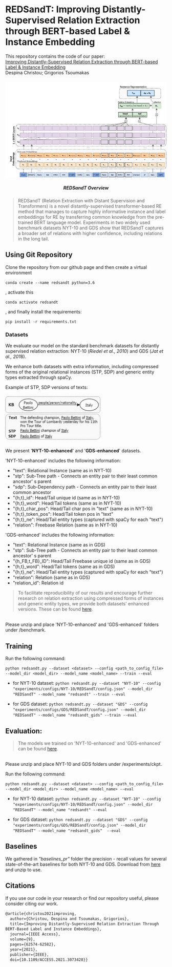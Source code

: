 #  REDSandT: Improving Distantly-Supervised Relation Extraction through BERT-based Label & Instance Embedding


This repository contains the code of our paper:<br />
[Improving Distantly-Supervised Relation Extraction through BERT-based Label & Instance Embedding](https://ieeexplore.ieee.org/stamp/stamp.jsp?tp=&arnumber=9405641)<br />
Despina Christou; Grigorios Tsoumakas

<h5 align="center">
  <img width="600" align="center"  src="./paper_images/REDSandT_model.jpg" " alt="...">
</h5>
<h5 align="center">
  REDSandT Overview
</h5>


> REDSandT (Relation Extraction with Distant Supervision and Transformers) is a novel distantly-supervised 
transformer-based RE method that manages to capture highly informative instance and label embeddings for RE by 
transferring common knowledge from the pre-trained BERT language model. Experiments in two widely used benchmark 
datasets NYT-10 and GDS show that REDSandT captures a broader set of relations with higher confidence, including 
relations in the long tail.


## Using Git Repository
Clone the repository from our github page and then create a virtual environment
```
conda create --name redsandt python=3.6
```
, activate this
```
conda activate redsandt
```

, and finally install the requirements:
```
pip install -r requirements.txt
```


### Datasets
We evaluate our model on the standard benchmark datasets for distantly supervised relation extraction: NYT-10 (_Riedel et al., 2010_) and GDS (*Jat et al., 201*8).

We enhance both datasets with extra information, including compressed forms of the original relational instances (STP, SDP) and generic entity types extracted through spaCy. 

<h8 align="left">
  Example of STP, SDP versions of texts:
</h8>
<h5 align="left">
  <img width="300" align="center"  src="./paper_images/REinputs.jpg" " alt="...">
</h5>

We present '**NYT-10-enhanced**' and '**GDS-enhanced**' datasets.

'NYT-10-enhanced' includes the following information:
- "text": Relational Instance (same as in NYT-10)
- "stp": Sub-Tree path - Connects an entity pair to their least common ancestor' s parent
- "sdp": Sub-Dependency path - Connects an entity pair to their least common ancestor
- "{h,t}_id": Head/Tail unique id (same as in NYT-10)
- "{h,t}_word": Head/Tail tokens (same as in NYT-10)
- "{h,t}_char_pos": Head/Tail char pos in "text" (same as in NYT-10)
- "{h,t}_token_pos": Head/Tail token pos in "text"
- "{h,t}_ne": Head/Tail entity types (captured with spaCy for each "text")
- "relation": Freebase Relation (same as in NYT-10)


'GDS-enhanced' includes the following information:
- "text": Relational Instance (same as in GDS)
- "stp": Sub-Tree path - Connects an entity pair to their least common ancestor' s parent
- "{h_FB,t_FB}_ID": Head/Tail Freebase unique id (same as in GDS)
- "{h,t}_word": Head/Tail tokens (same as in GDS)
- "{h,t}_ne": Head/Tail entity types (captured with spaCy for each "text")
- "relation": Relation (same as in GDS)
- "relation_id": Relation id

> To facilitate 
reproducibility of our results and encourage further research on relation extraction using compressed forms of 
instances and generic entity types, we provide both datasets' enhanced versions. These can be found [here](https://drive.google.com/file/d/1YF4Qvz8p3-tuZ-hJ4DXhl7Vhz-kepKKl/view?usp=sharing).
 <br/>
 Please unzip and place 'NYT-10-enhanced' and 'GDS-enhanced' folders under /benchmark.



## Training
Run the following command:
```
python redsandt.py --dataset <dataset> --config <path_to_config_file> --model_dir <model_dir> --model_name <model_name> --train --eval
```
- for NYT-10 dataset:
``
python redsandt.py --dataset "NYT-10" --config "experiments/configs/NYT-10/REDSandT/config.json" --model_dir "REDSandT" --model_name "redsandt" --train --eval
``

- for GDS dataset:
``
python redsandt.py --dataset "GDS" --config "experiments/configs/GDS/REDSandT/config.json" --model_dir "REDSandT" --model_name "redsandt_gids" --train --eval
``

## Evaluation:
> The models we trained on 'NYT-10-enhanced' and 'GDS-enhanced' can be found [here](https://drive.google.com/file/d/1qIcJMJaZ8Fku8lirQphCeGvbquhtIDnj/view?usp=sharing).
 <br/>
 Please unzip and place NYT-10 and GDS folders under /experiments/ckpt.

Run the following command:
```
python redsandt.py --dataset <dataset> --config <path_to_config_file> --model_dir <model_dir> --model_name <model_name> --eval
```
- for NYT-10 dataset:
``
python redsandt.py --dataset "NYT-10" --config "experiments/configs/NYT-10/REDSandT/config.json" --model_dir "REDSandT" --model_name "redsandt" --eval
``

- for GDS dataset:
``
python redsandt.py --dataset "GDS" --config "experiments/configs/GDS/REDSandT/config.json" --model_dir "REDSandT" --model_name "redsandt_gids"  --eval
``



## Baselines
We gathered in *"baselines_pr"* folder the precision - recall values for several state-of-the-art baselines for both 
NYT-10 and GDS. Download from [here](https://drive.google.com/file/d/1-0DWtLqDMT4xQcIR8fSHT16EOg1vhYA8/view?usp=sharing) and unzip to use.

## Citations
If you use our code in your research or find our repository useful, please consider citing our work.
```
@article{christou2021improving,
  author={Christou, Despina and Tsoumakas, Grigorios},  
  title={Improving Distantly-Supervised Relation Extraction Through BERT-Based Label and Instance Embeddings},
  journal={IEEE Access},  
  volume={9},    
  pages={62574-62582},  
  year={2021},
  publisher={IEEE}, 
  doi={10.1109/ACCESS.2021.3073428}}
```
